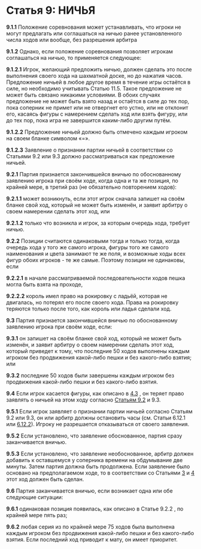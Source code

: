 # Статья 9: НИЧЬЯ

**9.1.1** Положение соревнования может устанавливать, что игроки не могут предлагать или соглашаться на ничью ранее установленного числа ходов или вообще, без разрешения арбитра

**9.1.2** Однако, если положение соревнования позволяет игрокам соглашаться на ничью, то применяется следующее:

**9.1.2.1** Игрок, желающий предложить ничью, должен сделать это после выполнения своего хода на шахматной доске, но до нажатия часов. Предложение ничьей в любое другое время в течение игры остаётся в силе, но необходимо учитывать Статью 11.5. Такое предложение не может быть связано никакими условиями. В обоих случаях предложение не может быть взято назад и остаётся в силе до тех пор, пока соперник не примет или не отвергнет его устно, или не отклонит его, касаясь фигуры с намерением сделать ход или взять фигуру, или до тех пор, пока игра не завершится каким-либо другим путём.

**9.1.2.2** Предложение ничьей должно быть отмечено каждым игроком на своем бланке символом «=».

**9.1.2.3** Заявление о признании партии ничьей в соответствии со Статьями 9.2 или 9.3 должно рассматриваться как предложение ничьей.

**9.2.1** Партия признается закончившейся вничью по обоснованному заявлению игрока при своём ходе, когда одна и та же позиция, по крайней мере, в третий раз (не обязательно повторением ходов):

**9.2.1.1** может возникнуть, если этот игрок сначала запишет на своём бланке свой ход, который не может быть изменён, и заявит арбитру о своем намерении сделать этот ход, или

**9.2.1.2** только что возникла и игрок, за которым очередь хода, требует ничью.

**9.2.2** Позиции считаются одинаковыми тогда и только тогда, когда очередь хода у того же самого игрока, фигуры того же самого наименования и цвета занимают те же поля, и возможные ходы всех фигур обоих игроков - те же самые. Поэтому позиции не одинаковы, если

**9.2.2.1** в начале рассматриваемой последовательности ходов пешка могла быть взята на проходе,

**9.2.2.2** король имел право на рокировку с ладьёй, которая не двигалась, но потерял его после своего хода. Права на рокировку теряются только после того, как король или ладья сделали ход.

**9.3** Партия признается закончившейся вничью по обоснованному заявлению игрока при своём ходе, если:

**9.3.1** он запишет на своём бланке свой ход, который не может быть изменён, и заявит арбитру о своем намерении сделать этот ход, который приведет к тому, что последние 50 ходов выполнены каждым игроком без продвижения какой-либо пешки и без какого-либо взятия; или

**9.3.2** последние 50 ходов были завершены каждым игроком без продвижения какой-либо пешки и без какого-либо взятия.

**9.4** Если игрок касается фигуры, как описано в [4.3](../ru/article4) , он теряет право заявлять о ничьей на этом ходу согласно [Статьям 9.2](./article9) и 9.3.

**9.5.1** Если игрок заявляет о признании партии ничьей согласно Статьям 9.2 или 9.3, он или арбитр должны остановить часы (см. Статьи 6.12.1 или [6.12.2](./article6)). Игроку не разрешается отказываться от своего заявления.

**9.5.2** Если установлено, что заявление обоснованное, партия сразу заканчивается вничью.

**9.5.3** Если установлено, что заявление необоснованное, арбитр должен добавить к оставшемуся у соперника времени на обдумывание две минуты. Затем партия должна быть продолжена. Если заявление было основано на предполагаемом ходе, то в соответствии со Статьями [3](./article3) и [4](./article4) этот ход должен быть сделан.

**9.6** Партия заканчивается вничью, если возникает одна или обе следующие ситуации:

**9.6.1** одинаковая позиция появилась, как описано в Статье 9.2.2 , по крайней мере пять раз;

**9.6.2** любая серия из по крайней мере 75 ходов была выполнена каждым игроком без продвижения какой-либо пешки и без какого-либо взятия. Если последний ход приводит к мату, он имеет приоритет.
